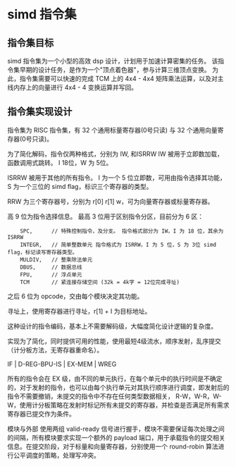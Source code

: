 # simd 指令集

## 指令集目标

simd 指令集为一个小型的高效 dsp 设计，计划用于加速计算密集的任务。
该指令集早期的设计任务，是作为一个"顶点着色器"，参与计算三维顶点变换。
为此，指令集需要可以快速的完成 TCM 上的 4x4 - 4x4 矩阵乘法运算，以及对主线内存上的向量进行 4x4 - 4 变换运算并写回。

## 指令集实现设计

指令集为 RISC 指令集，有 32 个通用标量寄存器(0号只读) 与 32 个通用向量寄存器(0号只读)。

为了简化解码，指令仅两种格式，分别为 IW, 和ISRRW
IW 被用于立即数加载，函数调用式跳转。
I 18位，W 为 5位。

ISRRW 被用于其他的所有指令。
I 为一个 5 位立即数，可用由指令选择其功能， S 为一个三位的 simd flag，标识三个寄存器的类型。

RRW 为三个寄存器号，分别为 r[0] r[1] w，可为向量寄存器或标量寄存器。

高 9 位为指令选择信息。
最高 3 位用于区别指令分区，目前分为 6 区：

```
    SPC,      // 特殊控制指令，及分支。 指令格式部分为 IW，I 为 18 位，其余为 ISRRW
    INTEGR,   // 简单整数单元 指令格式为 ISRRW，I 为 5 位，S 为 3位 simd flag，标记读写寄存器类型。
    MULDIV,   // 整乘除法单元
    DBUS,     // 数据总线
    FPU,      // 浮点单元
    TCM       // 紧连接存储空间 (32k = 4k字 = 12位完成寻址)
```

之后 6 位为 opcode，交由每个模块决定其功能。



寻址上，使用寄存器进行寻址，r[1] + I 为目标地址。



这种设计的指令编码，基本上不需要解码级，大幅度简化设计逻辑的复杂度。



实现为了简化，同时提供可用的性能，使用最短4级流水，顺序发射，乱序提交（计分板方法，无寄存器重命名）。

IF | D-REG-BPU-IS | EX-MEM | WREG

所有的指令会在 EX 级，由不同的单元执行，在每个单元中的执行时间是不确定的，对于发射的指令，也可以由每个执行单元对其执行顺序进行调度，即发射后的指令不需要撤销，未提交的指令中不存在任何类型数据相关， R-W，W-R，W-W，使用计分板策略在发射时标记所有未提交的寄存器，并检查是否满足所有需求寄存器已提交作为条件。

模块与外部 使用两组 valid-ready 信号进行握手，模块不需要保证每次处理之间的间隔，所有模块要求实现一个额外的 payload 端口，用于承载指令的提交相关信息。在提交阶段，对于标量和向量寄存器，分别使用一个 round-robin 算法进行公平调度的策略，处理写冲突。